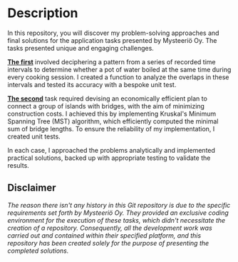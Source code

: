 # Description
In this repository, you will discover my problem-solving approaches and final solutions for the application tasks presented by Mysteeriö Oy. The tasks presented unique and engaging challenges. 

**[The first](./a)** involved deciphering a pattern from a series of recorded time intervals to determine whether a pot of water boiled at the same time during every cooking session. I created a function to analyze the overlaps in these intervals and tested its accuracy with a bespoke unit test.

**[The second](./b)** task required devising an economically efficient plan to connect a group of islands with bridges, with the aim of minimizing construction costs. I achieved this by implementing Kruskal's Minimum Spanning Tree (MST) algorithm, which efficiently computed the minimal sum of bridge lengths. To ensure the reliability of my implementation, I created unit tests.

In each case, I approached the problems analytically and implemented practical solutions, backed up with appropriate testing to validate the results.

## Disclaimer

*The reason there isn't any history in this Git repository is due to the specific requirements set forth by Mysteeriö Oy. They provided an exclusive coding environment for the execution of these tasks, which didn't necessitate the creation of a repository. Consequently, all the development work was carried out and contained within their specified platform, and this repository has been created solely for the purpose of presenting the completed solutions.*
